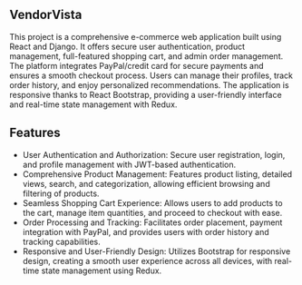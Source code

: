 ## VendorVista

This project is a comprehensive e-commerce web application built using React and Django. It offers secure user authentication, product management, full-featured shopping cart, and admin order management. The platform integrates PayPal/credit card for secure payments and ensures a smooth checkout process. Users can manage their profiles, track order history, and enjoy personalized recommendations. The application is responsive thanks to React Bootstrap, providing a user-friendly interface and real-time state management with Redux.

## Features

  - User Authentication and Authorization: Secure user registration, login, and profile management with JWT-based authentication.
  - Comprehensive Product Management: Features product listing, detailed views, search, and categorization, allowing efficient browsing and filtering of products.
  - Seamless Shopping Cart Experience: Allows users to add products to the cart, manage item quantities, and proceed to checkout with ease.
  - Order Processing and Tracking: Facilitates order placement, payment integration with PayPal, and provides users with order history and tracking capabilities.
  - Responsive and User-Friendly Design: Utilizes Bootstrap for responsive design, creating a smooth user experience across all devices, with real-time state management using Redux.

